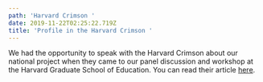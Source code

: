 ```yaml
---
path: 'Harvard Crimson '
date: 2019-11-22T02:25:22.719Z
title: 'Profile in the Harvard Crimson '
---
```

We had the opportunity to speak with the Harvard Crimson about our national project when they came to our panel discussion and workshop at the Harvard Graduate School of Education.  You can read their article [here](https://www.thecrimson.com/article/2019/11/14/we-are-america-workshop/).
